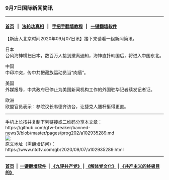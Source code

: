 ### 9月7日国际新闻简讯
------------------------

#### [首页](https://github.com/gfw-breaker/banned-news3/blob/master/README.md) &nbsp;&nbsp;|&nbsp;&nbsp; [法轮功真相](https://github.com/begood0513/basic/blob/master/README.md)  &nbsp;&nbsp;|&nbsp;&nbsp; [手把手翻墙教程](https://github.com/gfw-breaker/guides/wiki)  &nbsp;&nbsp;|&nbsp;&nbsp; [一键翻墙软件](https://github.com/gfw-breaker/nogfw/blob/master/README.md)  



<div><div class="post_content" itemprop="articleBody">
 <p>
  【新唐人北京时间2020年09月07日讯】接下来请看一组新闻简讯。
 </p>
 <p>
  日本
  <br/>
  台风海神横扫日本，数百万人接到撤离通知，海神直扑韩国后，将进入中国东北。
 </p>
 <p>
  中国
  <br/>
  中印冲突，传中共把藏族运动员当“肉盾”。
 </p>
 <p>
  美国
  <br/>
  外媒报导，中共政府已停止为美国新闻机构工作的外国驻华记者续发记者证。
 </p>
 <p>
  欧洲
  <br/>
  欧盟官员表示：参院议长韦德齐访台，让捷克人腰杆挺得更直。
 </p>
 <div class="single_ad">
 </div>
</div>
</div>
<hr/>
手机上长按并复制下列链接或二维码分享本文章：<br/>
https://github.com/gfw-breaker/banned-news3/blob/master/pages/prog202/a102935289.md <br/>
<a href='https://github.com/gfw-breaker/banned-news3/blob/master/pages/prog202/a102935289.md'><img src='https://github.com/gfw-breaker/banned-news3/blob/master/pages/prog202/a102935289.md.png'/></a> <br/>
原文地址（需翻墙访问）：https://www.ntdtv.com/gb/2020/09/07/a102935289.html


------------------------
#### [首页](https://github.com/gfw-breaker/banned-news3/blob/master/README.md) &nbsp;|&nbsp; [一键翻墙软件](https://github.com/gfw-breaker/nogfw/blob/master/README.md) &nbsp;| [《九评共产党》](https://github.com/gfw-breaker/9ping.md/blob/master/README.md#九评之一评共产党是什么) | [《解体党文化》](https://github.com/gfw-breaker/jtdwh.md/blob/master/README.md) | [《共产主义的终极目的》](https://github.com/gfw-breaker/gczydzjmd.md/blob/master/README.md)


<img src='http://gfw-breaker.win/banned-news3/pages/prog202/a102935289.md' width='0px' height='0px'/>